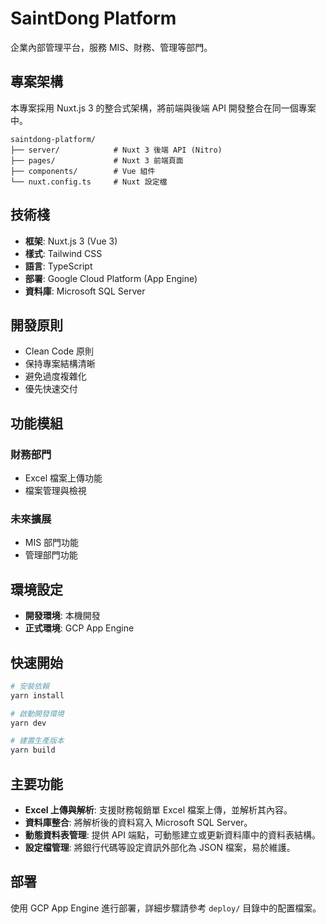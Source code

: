# SaintDong Platform

企業內部管理平台，服務 MIS、財務、管理等部門。

## 專案架構

本專案採用 Nuxt.js 3 的整合式架構，將前端與後端 API 開發整合在同一個專案中。

```
saintdong-platform/
├── server/            # Nuxt 3 後端 API (Nitro)
├── pages/             # Nuxt 3 前端頁面
├── components/        # Vue 組件
└── nuxt.config.ts     # Nuxt 設定檔
```

## 技術棧

- **框架**: Nuxt.js 3 (Vue 3)
- **樣式**: Tailwind CSS
- **語言**: TypeScript
- **部署**: Google Cloud Platform (App Engine)
- **資料庫**: Microsoft SQL Server

## 開發原則

- Clean Code 原則
- 保持專案結構清晰
- 避免過度複雜化
- 優先快速交付

## 功能模組

### 財務部門

- Excel 檔案上傳功能
- 檔案管理與檢視

### 未來擴展

- MIS 部門功能
- 管理部門功能

## 環境設定

- **開發環境**: 本機開發
- **正式環境**: GCP App Engine

## 快速開始

```bash
# 安裝依賴
yarn install

# 啟動開發環境
yarn dev

# 建置生產版本
yarn build
```

## 主要功能

- **Excel 上傳與解析**: 支援財務報銷單 Excel 檔案上傳，並解析其內容。
- **資料庫整合**: 將解析後的資料寫入 Microsoft SQL Server。
- **動態資料表管理**: 提供 API 端點，可動態建立或更新資料庫中的資料表結構。
- **設定檔管理**: 將銀行代碼等設定資訊外部化為 JSON 檔案，易於維護。

## 部署

使用 GCP App Engine 進行部署，詳細步驟請參考 `deploy/` 目錄中的配置檔案。
